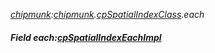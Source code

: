 _[chipmunk](../../modules/chipmunk/chipmunk-module.md):[chipmunk](../../modules/chipmunk/chipmunk-module.md).[cpSpatialIndexClass](../../modules/chipmunk/chipmunk-cpspatialindexclass.md).each_
##### Field each:[cpSpatialIndexEachImpl](../../modules/chipmunk/chipmunk-cpspatialindexeachimpl.md)
